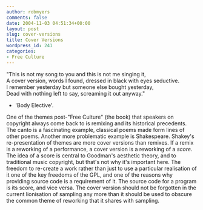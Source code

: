 ```yaml
---
author: robmyers
comments: false
date: 2004-11-03 04:51:34+00:00
layout: post
slug: cover-versions
title: Cover Versions
wordpress_id: 241
categories:
- Free Culture
---
```


"This is not my song to you and this is not me singing it,  
A cover version, words I found, dressed in black with eyes seductive.  
I remember yesterday but someone else bought yesterday,  
Dead with nothing left to say, screaming it out anyway."  
- 'Body Elective'.  
  
One of the themes post-"Free Culture" (the book) that speakers on copyright always come back to is remixing and its historical precedents. The canto is a fascinating example, classical poems made form lines of other poems. Another more problematic example is Shakespeare. Shakey's re-presentation of themes are more cover versions than remixes. If a remix is a reworking of a performance, a cover version is a reworking of a _score_. The idea of a score is central to Goodman's aesthetic theory, and to traditional music copyright, but that's not why it's important here. The freedom to re-create a work rather than just to use a particular realisation of it one of the key freedoms of the GPL, and one of the reasons why providing source code is a requirement of it. The source code for a program is its score, and vice versa. The cover version should not be forgotten in the current lionisation of sampling any more than it should be used to obscure the common theme of reworking that it shares with sampling.

  


